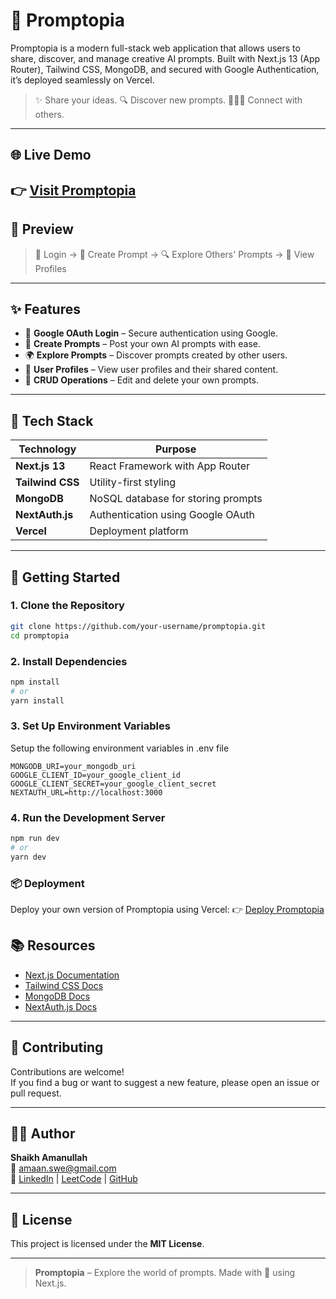 # 🧠 Promptopia

Promptopia is a modern full-stack web application that allows users to share, discover, and manage creative AI prompts. Built with Next.js 13 (App Router), Tailwind CSS, MongoDB, and secured with Google Authentication, it’s deployed seamlessly on Vercel.

> ✨ Share your ideas. 🔍 Discover new prompts. 🧑‍🤝‍🧑 Connect with others.

---

## 🌐 Live Demo

## 👉 [Visit Promptopia](https://promptopia-two-orcin.vercel.app/)

## 📸 Preview

> 🔐 Login → 📝 Create Prompt → 🔍 Explore Others' Prompts → 👥 View Profiles

---

## ✨ Features

- 🔐 **Google OAuth Login** – Secure authentication using Google.
- 📝 **Create Prompts** – Post your own AI prompts with ease.
- 🌍 **Explore Prompts** – Discover prompts created by other users.
- 👤 **User Profiles** – View user profiles and their shared content.
- 🔄 **CRUD Operations** – Edit and delete your own prompts.

---

## 🧰 Tech Stack

| Technology       | Purpose                            |
| ---------------- | ---------------------------------- |
| **Next.js 13**   | React Framework with App Router    |
| **Tailwind CSS** | Utility-first styling              |
| **MongoDB**      | NoSQL database for storing prompts |
| **NextAuth.js**  | Authentication using Google OAuth  |
| **Vercel**       | Deployment platform                |

---

## 🚀 Getting Started

### 1. Clone the Repository

```bash
git clone https://github.com/your-username/promptopia.git
cd promptopia

```

### 2. Install Dependencies

```bash
npm install
# or
yarn install
```

### 3. Set Up Environment Variables

Setup the following environment variables in .env file

```
MONGODB_URI=your_mongodb_uri
GOOGLE_CLIENT_ID=your_google_client_id
GOOGLE_CLIENT_SECRET=your_google_client_secret
NEXTAUTH_URL=http://localhost:3000
```

### 4. Run the Development Server

```bash
npm run dev
# or
yarn dev
```

### 📦 Deployment

Deploy your own version of Promptopia using Vercel:
👉 [Deploy Promptopia](https://promptopia-two-orcin.vercel.app/)

## 📚 Resources

- [Next.js Documentation](https://nextjs.org/docs)
- [Tailwind CSS Docs](https://tailwindcss.com/docs)
- [MongoDB Docs](https://www.mongodb.com/docs/)
- [NextAuth.js Docs](https://next-auth.js.org/)

---

## 🤝 Contributing

Contributions are welcome!  
If you find a bug or want to suggest a new feature, please open an issue or pull request.

---

## 👨‍💻 Author

**Shaikh Amanullah**  
📧 amaan.swe@gmail.com  
🔗 [LinkedIn](https://www.linkedin.com/in/shaikh-amaanullah/) | [LeetCode](https://leetcode.com/u/Amanullah-dev/) | [GitHub](https://github.com/amanullah-swe)

---

## 📄 License

This project is licensed under the **MIT License**.

---

> **Promptopia** – Explore the world of prompts. Made with 💖 using Next.js.


